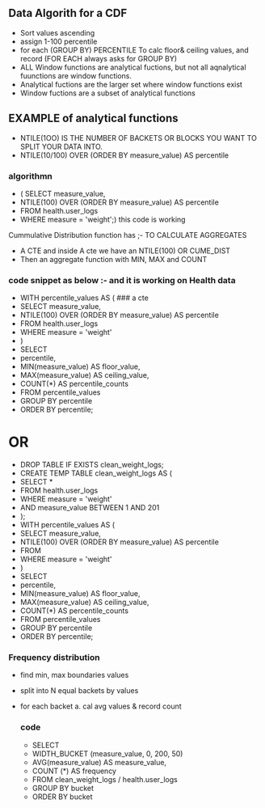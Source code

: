 ## Data Algorith for a CDF
- Sort values ascending
- assign 1-100 percentile
- for each (GROUP BY) PERCENTILE To calc floor& ceiling values, and record (FOR EACH always asks for GROUP BY)
- ALL Window functions are analytical fuctions, but not all aqnalytical fuunctions are window functions.
- Analytical fuctions are the larger set where window functions exist
- Window fuctions are a subset of analytical functions

## EXAMPLE of analytical functions
- NTILE(1OO) IS THE NUMBER OF BACKETS OR BLOCKS YOU WANT TO SPLIT YOUR DATA INTO.
- NTILE(10/100) OVER (ORDER  BY measure_value) AS percentile
### algorithmn
- ( SELECT measure_value,
- NTILE(100) OVER (ORDER  BY measure_value) AS percentile
- FROM health.user_logs
- WHERE measure = 'weight';) this code is working

Cummulative Distribution function has ;- TO CALCULATE AGGREGATES
- A CTE and inside A cte we have an NTILE(100) OR CUME_DIST
- Then an aggregate function with MIN, MAX and COUNT
  
### code snippet as below :- and it is working on Health data

- WITH percentile_values AS (   ### a cte
- SELECT measure_value,
- NTILE(100) OVER (ORDER  BY measure_value) AS percentile
- FROM health.user_logs
- WHERE measure = 'weight'
- )
- SELECT
- percentile,
- MIN(measure_value) AS floor_value,
- MAX(measure_value) AS ceiling_value,
- COUNT(*) AS percentile_counts
- FROM percentile_values
- GROUP BY percentile
- ORDER BY percentile;
  
# OR
- DROP TABLE IF EXISTS clean_weight_logs;
- CREATE TEMP TABLE clean_weight_logs AS (
- SELECT *
- FROM health.user_logs
- WHERE measure = 'weight'
- AND measure_value BETWEEN 1 AND 201
- );
- WITH percentile_values AS (   
- SELECT measure_value,
- NTILE(100) OVER (ORDER  BY measure_value) AS percentile
- FROM 
- WHERE measure = 'weight'
- )
- SELECT
- percentile,
- MIN(measure_value) AS floor_value,
- MAX(measure_value) AS ceiling_value,
- COUNT(*) AS percentile_counts
- FROM percentile_values
- GROUP BY percentile
- ORDER BY percentile;

### Frequency distribution 
- find min, max boundaries values
- split into N equal backets by values
- for each backet a. cal avg values & record count
  
  ### code
  - SELECT
  - WIDTH_BUCKET (measure_value, 0, 200, 50)
  - AVG(measure_value) AS measure_value,
  - COUNT (*) AS frequency
  - FROM clean_weight_logs / health.user_logs
  - GROUP BY bucket
  - ORDER BY bucket
